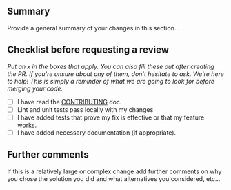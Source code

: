 ## Summary

Provide a general summary of your changes in this section...

## Checklist before requesting a review

_Put an `x` in the boxes that apply. You can also fill these out after creating the PR. If you're
unsure about any of them, don't hesitate to ask. We're here to help! This is simply a reminder of
what we are going to look for before merging your code._

- [ ] I have read the
      [CONTRIBUTING](https://github.com/deft-plus/fragment/blob/master/CONTRIBUTING.md) doc.
- [ ] Lint and unit tests pass locally with my changes
- [ ] I have added tests that prove my fix is effective or that my feature works.
- [ ] I have added necessary documentation (if appropriate).

## Further comments

If this is a relatively large or complex change add further comments on why you chose the solution
you did and what alternatives you considered, etc...
